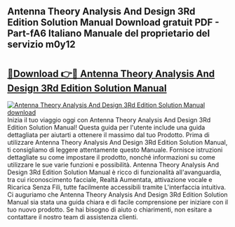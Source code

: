 ## Antenna Theory Analysis And Design 3Rd Edition Solution Manual Download gratuit PDF - Part-fA6 Italiano Manuale del proprietario del servizio m0y12

# <h2><a href="http://dfd9yz.blite.top/?on=Antenna+Theory+Analysis+And+Design+3Rd+Edition+Solution+Manual">🔗Download 👉🔴 Antenna Theory Analysis And Design 3Rd Edition Solution Manual</a></h2>

[![Antenna Theory Analysis And Design 3Rd Edition Solution Manual download](https://i.imgur.com/lujVjoI.png)](http://dfd9yz.blite.top/?on=Antenna+Theory+Analysis+And+Design+3Rd+Edition+Solution+Manual)
Inizia il tuo viaggio oggi con Antenna Theory Analysis And Design 3Rd Edition Solution Manual! Questa guida per l'utente include una guida dettagliata per aiutarti a ottenere il massimo dal tuo Prodotto. Prima di utilizzare Antenna Theory Analysis And Design 3Rd Edition Solution Manual, ti consigliamo di leggere attentamente questo Manuale. Fornisce istruzioni dettagliate su come impostare il prodotto, nonché informazioni su come utilizzare le sue varie funzioni e possibilità. Antenna Theory Analysis And Design 3Rd Edition Solution Manual è ricco di funzionalità all'avanguardia, tra cui riconoscimento facciale, Realtà Aumentata, attivazione vocale e Ricarica Senza Fili, tutte facilmente accessibili tramite L'interfaccia intuitiva. Ci auguriamo che Antenna Theory Analysis And Design 3Rd Edition Solution Manual sia stata una guida chiara e di facile comprensione per iniziare con il tuo nuovo prodotto. Se hai bisogno di aiuto o chiarimenti, non esitare a contattare il nostro team di assistenza clienti.
